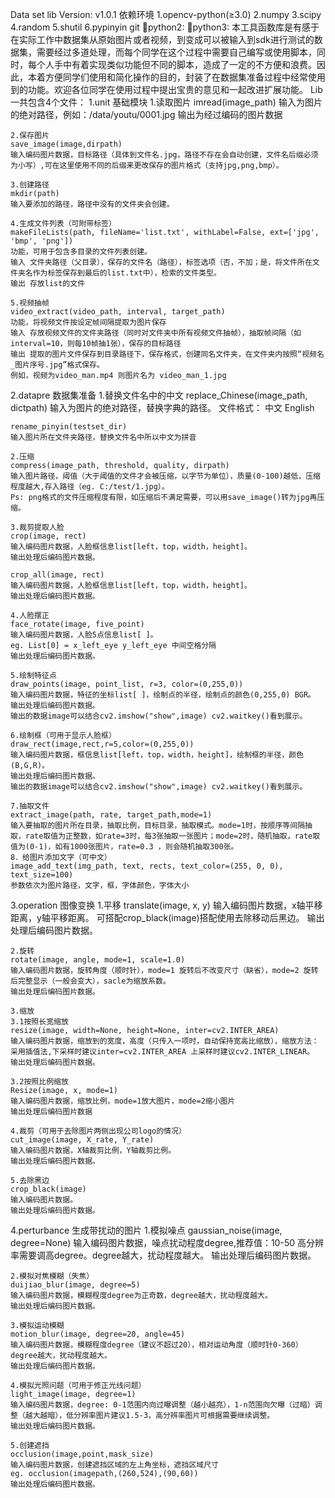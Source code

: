 Data set lib
Version: v1.0.1
依赖环境
1.opencv-python(≥3.0)
2.numpy
3.scipy
4.random
5.shutil
6.pypinyin
git
python2: 
python3:
本工具函数库是有感于在实际工作中数据集从原始图片或者视频，到变成可以被输入到sdk进行测试的数据集，需要经过多道处理，而每个同学在这个过程中需要自己编写或使用脚本，同时，每个人手中有着实现类似功能但不同的脚本，造成了一定的不方便和浪费。因此，本着方便同学们使用和简化操作的目的，封装了在数据集准备过程中经常使用到的功能。欢迎各位同学在使用过程中提出宝贵的意见和一起改进扩展功能。
Lib 一共包含4个文件：
1.unit 基础模块
	1.读取图片
	imread(image_path)
	输入为图片的绝对路径，例如：/data/youtu/0001.jpg
	输出为经过编码的图片数据
	
	2.保存图片
	save_image(image,dirpath)
	输入编码图片数据，目标路径（具体到文件名.jpg，路径不存在会自动创建，文件名后缀必须为小写）,可在这里使用不同的后缀来更改保存的图片格式（支持jpg,png,bmp）。
	
	3.创建路径
	mkdir(path)
	输入要添加的路径，路径中没有的文件夹会创建。
	
	4.生成文件列表（可附带标签）
	makeFileLists(path, fileName='list.txt', withLabel=False, ext=['jpg', 'bmp', 'png'])
	功能，可用于包含多目录的文件列表创建。
	输入 文件夹路径（父目录），保存的文件名（路径），标签选项（否，不加；是，将文件所在文件夹名作为标签保存到最后的list.txt中），检索的文件类型。
	输出 存放list的文件
	
	5.视频抽帧
	video_extract(video_path, interval, target_path)
	功能，将视频文件按设定帧间隔提取为图片保存
	输入 存放视频文件的文件夹路径（同时对文件夹中所有视频文件抽帧），抽取帧间隔（如interval=10，则每10帧抽1张），保存的目标路径
	输出 提取的图片文件保存到目录路径下，保存格式，创建同名文件夹，在文件夹内按照“视频名_图片序号.jpg”格式保存。
	例如，视频为video_man.mp4 则图片名为 video_man_1.jpg

2.datapre 数据集准备
	1.替换文件名中的中文
	replace_Chinese(image_path, dictpath)
	输入为图片的绝对路径，替换字典的路径。 
	文件格式：
	中文 English

	rename_pinyin(testset_dir)
	输入图片所在文件夹路径，替换文件名中所以中文为拼音
	
	2.压缩
	compress(image_path, threshold, quality, dirpath)
	输入图片路径，阈值（大于阈值的文件才会被压缩，以字节为单位），质量(0-100)越低，压缩程度越大,存入路径（eg. C:/test/1.jpg）。
	Ps: png格式的文件压缩程度有限，如压缩后不满足需要，可以用save_image()转为jpg再压缩。
	
	3.裁剪提取人脸
	crop(image, rect)
	输入编码图片数据，人脸框信息list[left，top，width，height]。
	输出处理后编码图片数据。

	crop_all(image, rect)
	输入编码图片数据，人脸框信息list[left，top，width，height]。
	输出处理后编码图片数据。

	4.人脸摆正
	face_rotate(image, five_point)
	输入编码图片数据，人脸5点信息list[ ]。
	eg. List[0] = x_left_eye y_left_eye 中间空格分隔
	输出处理后编码图片数据。

	5.绘制特征点
	draw_points(image, point_list, r=3, color=(0,255,0))
	输入编码图片数据，特征的坐标list[ ]，绘制点的半径，绘制点的颜色(0,255,0) BGR。
	输出处理后编码图片数据。
	输出的数据image可以结合cv2.imshow("show",image) cv2.waitkey()看到展示。

	6.绘制框（可用于显示人脸框）
	draw_rect(image,rect,r=5,color=(0,255,0))
	输入编码图片数据，框信息list[left，top，width，height]，绘制框的半径，颜色(B,G,R)。
	输出处理后编码图片数据。
	输出的数据image可以结合cv2.imshow("show",image) cv2.waitkey()看到展示。

	7.抽取文件
	extract_image(path, rate, target_path,mode=1)
	输入要抽取的图片所在目录，抽取比例，目标目录，抽取模式。mode=1时，按顺序等间隔抽取，rate取值为正整数，如rate=3时，每3张抽取一张图片；mode=2时，随机抽取，rate取值为(0-1)，如有1000张图片，rate=0.3 ，则会随机抽取300张。
	8．给图片添加文字（可中文）
	image_add_text(img_path, text, rects, text_color=(255, 0, 0), text_size=100)
	参数依次为图片路径，文字，框，字体颜色，字体大小
3.operation 图像变换
	1.平移
	translate(image, x, y)
	输入编码图片数据，x轴平移距离，y轴平移距离。
	可搭配crop_black(image)搭配使用去除移动后黑边。
	输出处理后编码图片数据。

	2.旋转
	rotate(image, angle, mode=1, scale=1.0)
	输入编码图片数据，旋转角度（顺时针），mode=1 旋转后不改变尺寸（缺省），mode=2 旋转后完整显示（一般会变大），sacle为缩放系数。
	输出处理后编码图片数据。

	3.缩放
	3.1按照长宽缩放
	resize(image, width=None, height=None, inter=cv2.INTER_AREA)
	输入编码图片数据，缩放到的宽度，高度（只传入一项时，自动保持宽高比缩放），缩放方法：采用插值法,下采样时建议inter=cv2.INTER_AREA 上采样时建议cv2.INTER_LINEAR。
	输出处理后编码图片数据。
	
	3.2按照比例缩放
	Resize(image, x, mode=1)
	输入编码图片数据，缩放比例，mode=1放大图片，mode=2缩小图片
	输出处理后编码图片数据
	
	4.裁剪（可用于去除图片两侧出现公司logo的情况）
	cut_image(image, X_rate, Y_rate)
	输入编码图片数据，X轴裁剪比例，Y轴裁剪比例。
	输出处理后编码图片数据。

	5.去除黑边
	crop_black(image)
	输入编码图片数据。
	输出处理后编码图片数据。

4.perturbance 生成带扰动的图片
	1.模拟噪点
	gaussian_noise(image, degree=None)
	输入编码图片数据，噪点扰动程度degree,推荐值：10-50 高分辨率需要调高degree。degree越大，扰动程度越大。
	输出处理后编码图片数据。

	2.模拟对焦模糊（失焦）
	duijiao_blur(image, degree=5)
	输入编码图片数据，模糊程度degree为正奇数，degree越大，扰动程度越大。
	输出处理后编码图片数据。

	3.模拟运动模糊
	motion_blur(image, degree=20, angle=45)
	输入编码图片数据，模糊程度degree（建议不超过20），相对运动角度（顺时针0-360）degree越大，扰动程度越大。
	输出处理后编码图片数据。

	4.模拟光照问题（可用于修正光线问题）
	light_image(image, degree=1)
	输入编码图片数据，degree: 0-1范围内向过曝调整（越小越亮），1-n范围向欠曝（过暗）调整（越大越暗），低分辨率图片建议1.5-3，高分辨率图片可根据需要继续调整。
	输出处理后编码图片数据。

	5.创建遮挡
	occlusion(image,point,mask_size)
	输入编码图片数据，创建遮挡区域的左上角坐标，遮挡区域尺寸
	eg. occlusion(imagepath,(260,524),(90,60))
	输出处理后编码图片数据。

